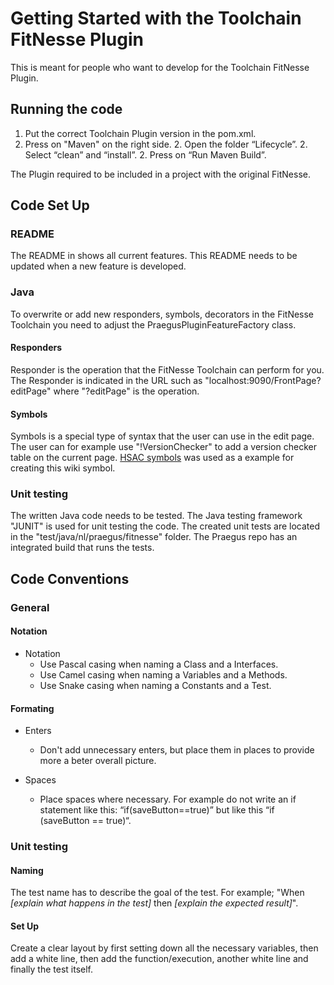 # Getting Started with the Toolchain FitNesse Plugin
This is meant for people who want to develop for the Toolchain FitNesse Plugin.

## Running the code 

1. Put the correct Toolchain Plugin version in the pom.xml.
2. Press on "Maven" on the right side.
    2. Open the folder “Lifecycle”.
    2. Select “clean” and “install”. 
    2. Press on “Run Maven Build”.

The Plugin required to be included in a project with the original FitNesse. 

## Code Set Up 

### README

The README in shows all current features. This README needs to be updated when a new feature is developed.      

### Java

To overwrite or add new responders, symbols, decorators in the FitNesse Toolchain you need to adjust the PraegusPluginFeatureFactory class.

#### Responders

Responder is the operation that the FitNesse Toolchain can perform for you. 
The Responder is indicated in the URL such as "localhost:9090/FrontPage?editPage" where "?editPage" is the operation.

#### Symbols

Symbols is a special type of syntax that the user can use in the edit page.
The user can for example use "!VersionChecker" to add a version checker table on the current page. 
[HSAC symbols](https://github.com/fhoeben/hsac-fitnesse-plugin/tree/master/src/main/java/nl/hsac/fitnesse/symbols) was used as a example for creating this wiki symbol. 

### Unit testing

The written Java code needs to be tested. 
The Java testing framework "JUNIT" is used for unit testing the code. 
The created unit tests are located in the "test/java/nl/praegus/fitnesse" folder.
The Praegus repo has an integrated build that runs the tests.


## Code Conventions
### General
#### Notation
    
- Notation
    - Use Pascal casing when naming a Class and a Interfaces.
    - Use Camel casing when naming a Variables and a Methods.
    - Use Snake casing when naming a Constants and a Test.
    
    
#### Formating

- Enters
    - Don't add unnecessary enters, but place them in places to provide more a beter overall picture. 
    
- Spaces
    - Place spaces where necessary. For example do not write an if statement like this: “if(saveButton==true)” but like this “if (saveButton == true)“.
     

### Unit testing
#### Naming
The test name has to describe the goal of the test. 
For example; "When _[explain what happens in the test]_ then _[explain the expected result]_". 

#### Set Up
Create a clear layout by first setting down all the necessary variables, then add a white line, then add the function/execution, another white line and finally the test itself.
